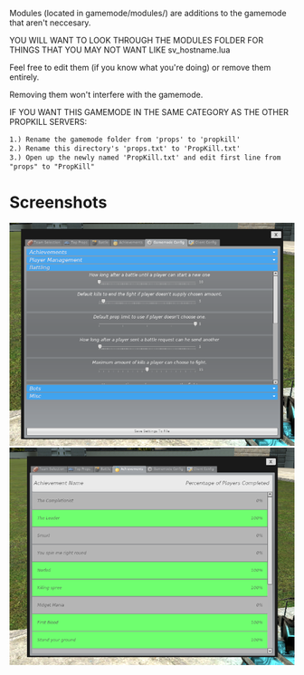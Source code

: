 Modules (located in gamemode/modules/) are additions to the gamemode that aren't neccesary.

YOU WILL WANT TO LOOK THROUGH THE MODULES FOLDER FOR THINGS THAT YOU MAY NOT WANT LIKE sv_hostname.lua

Feel free to edit them (if you know what you're doing) or remove them entirely.

Removing them won't interfere with the gamemode.



IF YOU WANT THIS GAMEMODE IN THE SAME CATEGORY AS THE OTHER PROPKILL SERVERS:
	
	1.) Rename the gamemode folder from 'props' to 'propkill'
	2.) Rename this directory's 'props.txt' to 'PropKill.txt'
	3.) Open up the newly named 'PropKill.txt' and edit first line from "props" to "PropKill"

# Screenshots
![Gamemode configuration for admins](GamemodeConfigMenu.png)
![Achievements Menu](AchievementsMenu.png)
